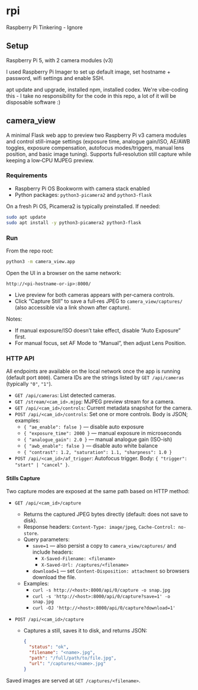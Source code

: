 # rpi
Raspberry Pi Tinkering - Ignore

## Setup

Raspberry Pi 5, with 2 camera modules (v3)

I used Raspberry Pi Imager to set up default image, set hostname + password, wifi settings and enable SSH.

apt update and upgrade, installed npm, installed codex. We're vibe-coding this - I take no responsibility for the code in this repo, a lot of it will be disposable software :)

## camera_view

A minimal Flask web app to preview two Raspberry Pi v3 camera modules and control still-image settings (exposure time, analogue gain/ISO, AE/AWB toggles, exposure compensation, autofocus modes/triggers, manual lens position, and basic image tuning). Supports full‑resolution still capture while keeping a low‑CPU MJPEG preview.

### Requirements

- Raspberry Pi OS Bookworm with camera stack enabled
- Python packages: `python3-picamera2` and `python3-flask`

On a fresh Pi OS, Picamera2 is typically preinstalled. If needed:

```bash
sudo apt update
sudo apt install -y python3-picamera2 python3-flask
```

### Run

From the repo root:

```bash
python3 -m camera_view.app
```

Open the UI in a browser on the same network:

```
http://<pi-hostname-or-ip>:8000/
```

- Live preview for both cameras appears with per‑camera controls.
- Click “Capture Still” to save a full‑res JPEG to `camera_view/captures/` (also accessible via a link shown after capture).

Notes:

- If manual exposure/ISO doesn’t take effect, disable “Auto Exposure” first.
- For manual focus, set AF Mode to “Manual”, then adjust Lens Position.

### HTTP API

All endpoints are available on the local network once the app is running (default port `8000`). Camera IDs are the strings listed by `GET /api/cameras` (typically `"0"`, `"1"`).

- `GET /api/cameras`: List detected cameras.
- `GET /stream/<cam_id>.mjpg`: MJPEG preview stream for a camera.
- `GET /api/<cam_id>/controls`: Current metadata snapshot for the camera.
- `POST /api/<cam_id>/controls`: Set one or more controls. Body is JSON; examples:
  - `{ "ae_enable": false }` — disable auto exposure
  - `{ "exposure_time": 2000 }` — manual exposure in microseconds
  - `{ "analogue_gain": 2.0 }` — manual analogue gain (ISO-ish)
  - `{ "awb_enable": false }` — disable auto white balance
  - `{ "contrast": 1.2, "saturation": 1.1, "sharpness": 1.0 }`
- `POST /api/<cam_id>/af_trigger`: Autofocus trigger. Body: `{ "trigger": "start" | "cancel" }`.

#### Stills Capture

Two capture modes are exposed at the same path based on HTTP method:

- `GET /api/<cam_id>/capture`
  - Returns the captured JPEG bytes directly (default: does not save to disk).
  - Response headers: `Content-Type: image/jpeg`, `Cache-Control: no-store`.
  - Query parameters:
    - `save=1` — also persist a copy to `camera_view/captures/` and include headers:
      - `X-Saved-Filename: <filename>`
      - `X-Saved-Url: /captures/<filename>`
    - `download=1` — set `Content-Disposition: attachment` so browsers download the file.
  - Examples:
    - `curl -s http://<host>:8000/api/0/capture -o snap.jpg`
    - `curl -s 'http://<host>:8000/api/0/capture?save=1' -o snap.jpg`
    - `curl -OJ 'http://<host>:8000/api/0/capture?download=1'`

- `POST /api/<cam_id>/capture`
  - Captures a still, saves it to disk, and returns JSON:
    ```json
    {
      "status": "ok",
      "filename": "<name>.jpg",
      "path": "/full/path/to/file.jpg",
      "url": "/captures/<name>.jpg"
    }
    ```

Saved images are served at `GET /captures/<filename>`.

